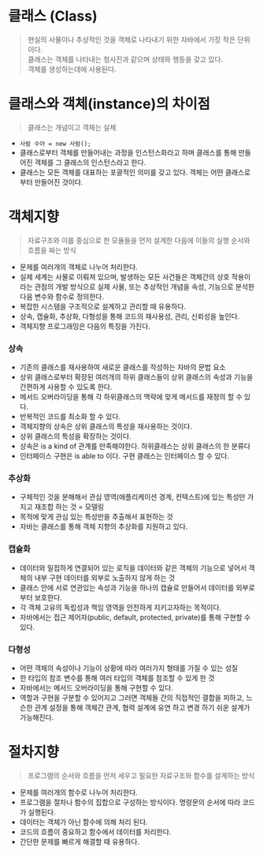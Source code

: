 # 클래스 (Class)
> 현실의 사물이나 추상적인 것을 객체로 나타내기 위한 자바에서 가장 작은 단위이다.<br>
> 클래스는 객체를 나타내는 청사진과 같으며 상태와 행동을 갖고 있다.<br>
> 객체를 생성하는데에 사용된다.

# 클래스와 객체(instance)의 차이점
> 클래스는 개념이고 객체는 실체

- `사람 수아 = new 사람();`
- 클래스로부터 객체를 만들어내는 과정을 인스턴스화라고 하며 클래스를 통해 만들어진 객체를 그 클래스의 인스턴스라고 한다.
- 클래스는 모든 객체를 대표하는 포괄적인 의미를 갖고 있다. 객체는 어떤 클래스로부터 만들어진 것이다.

# 객체지향
> 자료구조와 이를 중심으로 한 모듈들을 먼저 설계한 다음에 이들의 실행 순서와 흐름을 짜는 방식
- 문제를 여러개의 객체로 나누어 처리한다.
- 실제 세계는 사물로 이뤄져 있으며, 발생하는 모든 사건들은 객체간의 상호 작용이라는 관점의 개발 방식으로
실제 사물, 또는 추상적인 개념을 속성, 기능으로 분석한 다음 변수와 함수로 정의한다.
- 복잡한 시스템을 구조적으로 설계하고 관리할 때 유용하다.
- 상속, 캡슐화, 추상화, 다형성을 통해 코드의 재사용성, 관리, 신뢰성을 높인다.
- 객체지향 프로그래밍은 다음의 특징을 가진다.

### 상속
- 기존의 클래스를 재사용하여 새로운 클래스를 작성하는 자바의 문법 요소
- 상위 클래스로부터 확장된 여러개의 하위 클래스들이 상위 클래스의 속성과 기능을 간편하게 사용할 수 있도록 한다.
- 메서드 오버라이딩을 통해 각 하위클래스의 맥락에 맞게 메서드를 재정의 할 수 있다.
- 반복적인 코드를 최소화 할 수 있다.
- 객체지향의 상속은 상위 클래스의 특성을 재사용하는 것이다.
- 상위 클래스의 특성을 확장하는 것이다.
- 상속은 is a kind of 관계를 만족해야한다. 하위클래스는 상위 클래스의 한 분류다
- 인터페이스 구현은 is able to 이다. 구현 클래스는 인터페이스 할 수 있다. 

### 추상화
- 구체적인 것을 분해해서 관심 영역(애플리케이션 경계, 컨텍스트)에 있는 특성만 가지고 재조합 하는 것 = 모델링
- 목적에 맞게 관심 있는 특성만을 추출해서 표현하는 것
- 자바는 클래스를 통해 객체 지향의 추상화를 지원하고 있다.

### 캡슐화
- 데이터와 밀접하게 연결되어 있는 로직을 데이터와 같은 객체의 기능으로 넣어서 객체의 내부 구현 데이터를 외부로 노출하지 않게 하는 것
- 클래스 안에 서로 연관있는 속성과 기능을 하나의 캡슐로 만들어서 데이터를 외부로부터 보호한다.
- 각 객체 고유의 독립성과 책임 영역을 안전하게 지키고자하는 목적이다.
- 자바에서는 접근 제어자(public, default, protected, private)를 통해 구현할 수 있다.

### 다형성
- 어떤 객체의 속성이나 기능이 상황에 따라 여러가지 형태를 가질 수 있는 성질
- 한 타입의 참조 변수를 통해 여러 타입의 객체를 참조할 수 있게 한 것
- 자바에서는 메서드 오버라이딩을 통해 구현할 수 있다.
- 역할과 구현을 구분할 수 있어지고 그러면 객체들 간의 직접적인 결합을 피하고, 느슨한 관계 설정을 통해 객체간 관계, 협력 설계에 유연 하고 변경 하기 쉬운 설계가 가능해진다.

# 절차지향
> 프로그램의 순서와 흐름을 먼저 세우고 필요한 자료구조와 함수를 설계하는 방식
- 문제를 여러개의 함수로 나누어 처리한다.
- 프로그램을 절차나 함수의 집합으로 구성하는 방식이다. 명령문의 순서에 따라 코드가 실행된다.
- 데이터는 객체가 아닌 함수에 의해 처리 된다.
- 코드의 흐름이 중요하고 함수에서 데이터를 처리한다.
- 간단한 문제를 빠르게 해결할 때 유용하다.